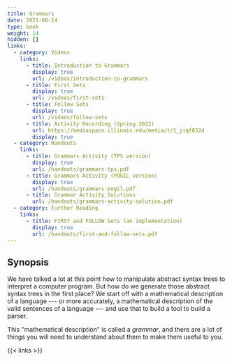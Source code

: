 ```yaml
---
title: Grammars
date: 2021-06-14
type: book
weight: 14
hidden: []
links:
  - category: Videos
    links:
      - title: Introduction to Grammars
        display: true
        url: /videos/introduction-to-grammars
      - title: First Sets
        display: true
        url: /videos/first-sets
      - title: Follow Sets
        display: true
        url: /videos/follow-sets
      - title: Activity Recording (Spring 2022)
        url: https://mediaspace.illinois.edu/media/t/1_jiqf832d
        display: true
  - category: Handouts
    links:
      - title: Grammars Activity (TPS version)
        display: true
        url: /handouts/grammars-tps.pdf
      - title: Grammars Activity (POGIL version)
        display: true
        url: /handouts/grammars-pogil.pdf
      - title: Grammar Activity Solutions
        url: /handouts/grammars-activity-solution.pdf
  - category: Further Reading
    links:
      - title: FIRST and FOLLOW Sets (an implementation)
        display: true
        url: /handouts/first-and-follow-sets.pdf
---
```


## Synopsis

We have talked a lot at this point how to manipulate abstract syntax trees to interpret a
computer program.  But how do we generate those abstract syntax trees in the first place?
We start off with a mathematical description of a language --- or more accurately, a
mathematical description of the valid sentences of a language --- and use that to build
a tool to build a parser.

This "mathematical description" is called a *grammar*, and there are a lot of things
you will need to understand about them to make them useful to you.

{{< links >}}
